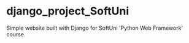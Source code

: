 # django_project_SoftUni
Simple website built with Django for SoftUni 'Python Web Framework' course
